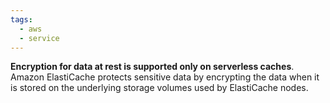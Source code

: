 ```yaml
---
tags:
  - aws
  - service
---
```

**Encryption for data at rest is supported only on serverless caches**. Amazon ElastiCache protects sensitive data by encrypting the data when it is stored on the underlying storage volumes used by ElastiCache nodes.